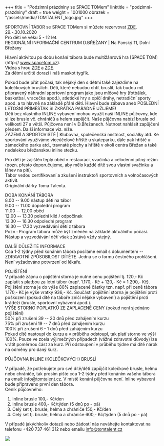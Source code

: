 +++
title = "Podzimní prázdniny se SPACE TOMem"
linktitle = "podzimni-prazdniny"
draft = true
weight = 1001000
obrazek = "/assets/media/TOMTALENT_logo.jpg"
+++

SPORTOVNÍ TÁBOR se SPACE TOMem si můžete rezervovat [ZDE](https://tomtalent.webooker.eu/Courses?semesterID=21678).  
29.-.30.10.2020  
Pro děti ve věku 5 - 12 let.  
REGIONÁLNÍ INFORMAČNÍ CENTRUM D.BŘEŽANY \| Na Panský 11, Dolní Břežany

Hlavní aktivitou po dobu konání tábora bude multižánrová hra [SPACE TOM](http:// www.spacetom.cz).  
Videa s hrou [ZDE](https://www.youtube.com/watch?v=Fr1Sx14m-O4) a [ZDE](https://www.youtube.com/watch?v=Ua4jK-SXPtE).  
Za dětmi určitě dorazí i náš maskot tygřík.

Pokud bude přát počasí, tak nějaký den s dětmi také zajezdíme na kolečkových bruslích. Děti, které nebudou chtít bruslit, tak budou mít připravený náhradní sportovní program jako jsou míčové hry (fotbálek, basketbal, vracečka apod.), atletické hry a opičí dráhy, netradiční sporty apod. a to hlavně na základě přání dětí. Hlavní bude zábava aneb POSLEDNÍ LETOŠNÍ PŘÍMĚŠŤÁK SI ZKRÁTKA PARÁDNĚ UŽIJEME!  
Děti bez vlastního INLINE vybavení mohou využít naší INLINE půjčovny, kde si lze brusle vč. chráničů a helem zapůjčit. Naše půjčovna nabízí brusle od velikosti 27 a větší. Půjčovna není v D.Břežanech. Nutnost nahlásit zapůjčení předem. Další informace viz. níže.  
ZÁZEMÍ A SPORTOVIŠTĚ \| Klubovna, společenská místnost, sociálky atd. Ke sportování využíváme víceúčelové hřiště u skateparku, dále pak hřiště u zámeckého parku atd., travnaté plochy a hřiště v okolí centra Břežan a také nedalekou břežanskou inline stezku.

Pro děti je zajištěn teplý oběd v restauraci, svačinka a celodenní pitný režim (pozn. přesto doporučujeme, aby mělo každé dítě svou vlastní svačinku a láhev na pití).  
Tábor vedou certifikovaní a zkušení instruktoři sportovních a volnočasových aktivit.  
Originální dárky Toma Talenta.

DOBA KONÁNÍ TÁBORA  
8.00 -- 9.00 nástup dětí na tábor  
9.00 -- 11.00 dopolední program  
11.00 -- 12.00 oběd  
12.00 -- 13.30 polední klid / odpočinek  
13.30 -- 16.30 odpolední program  
16.30 -- 17.30 vyzvedávání dětí z tábora  
Pozn.: Program tábora může být změněn na základě aktuálního počasí. Nástup a vyzvedávání dětí však zůstává vždy stejný.

DALŠÍ DŮLEŽITÉ INFORMACE  
Cca 1-2 týdny před konáním tábora posíláme email s dokumentem -- ZDRAVOTNÍ ZPŮSOBILOST DÍTĚTE. Jedná se o formu čestného prohlášení. Není vyžadováno potvrzení od lékaře.

POJIŠTĚNÍ  
V případě zájmu o pojištění storna je nutné cenu pojištění tj. 120,- Kč zaplatit s platbou za letní tábor (např. 1.170,- Kč + 120,- Kč = 1.290,- Kč). Pojištění storna je do výše 80% zaplacené částky tzn. např. při ceně tábora 1.170,- Kč je výše vratky 936,- Kč. Součástí pojištění storna je pojištění proti poškození (pokud dítě na táboře zničí nějaké vybavení) a pojištění proti krádeži (brusle, sportovní vybavení apod.).  
VÝŠE STORNO POPLATKŮ ZE ZAPLACENÉ CENY (pokud není sjednáno pojištění)  
50% při zrušení 39 -- 20 dnů před zahájením kurzu  
75% při zrušení 19 -- 7 dnů před zahájením kurzu  
100% při zrušení 6 - 1 dnů před zahájením kurzu  
Pokud dítě nastoupí do kurzu a v průběhu odstoupí, tak platí storno ve výši 100%. Pouze ve zcela výjimečných případech (vážné zdravotní důvody) lze vrátit poměrnou část za kurz. Při odstoupení v průběhu týdne má dítě nárok na odměny pro daný kurz.

PŮJČOVNA INLINE (KOLEČKOVÝCH) BRUSLÍ

V případě, že potřebujete pro své dítě/děti zapůjčit kolečkové brusle, helmu nebo chrániče, tak prosím pište cca 1-2 týdny před konáním vašeho tábora na email: info@tomtalent.cz. V místě konání půjčovna není. Inline vybavení bude připraveno první den tábora.  
Ceník půjčovného:  
1. Inline brusle 100,- Kč/den  
2. Inline brusle 400,- Kč/týden (5 dnů po - pá)  
3. Celý set tj. brusle, helma a chrániče 150,- Kč/den  
4. Celý set tj. brusle, helma a chrániče 600,- Kč/týden (5 dnů po - pá)

V případě jakýchkoliv dotazů nebo žádostí nás neváhejte kontaktovat na telefonu +420 737 461 312 nebo emailu info@tomtalent.cz

![](/assets/media/2020-10-29_SPACE_TOM_podzimky.jpg)

